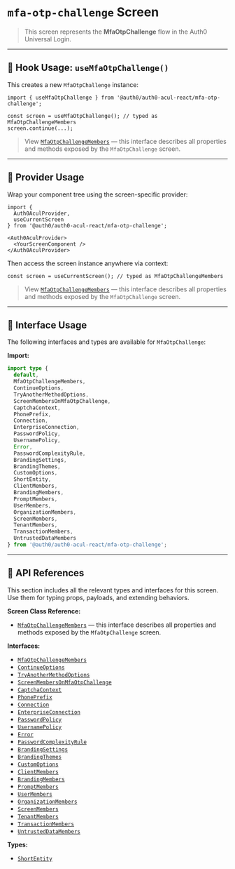 # `mfa-otp-challenge` Screen

> This screen represents the **MfaOtpChallenge** flow in the Auth0 Universal Login.

---

## 🔹 Hook Usage: `useMfaOtpChallenge()`

This creates a new `MfaOtpChallenge` instance:

```tsx
import { useMfaOtpChallenge } from '@auth0/auth0-acul-react/mfa-otp-challenge';

const screen = useMfaOtpChallenge(); // typed as MfaOtpChallengeMembers
screen.continue(...);
```

> View [`MfaOtpChallengeMembers`](https://auth0.github.io/universal-login/interfaces/Classes.MfaOtpChallengeMembers.html) — this interface describes all properties and methods exposed by the `MfaOtpChallenge` screen.

---

## 🔹 Provider Usage

Wrap your component tree using the screen-specific provider:

```tsx
import {
  Auth0AculProvider,
  useCurrentScreen
} from '@auth0/auth0-acul-react/mfa-otp-challenge';

<Auth0AculProvider>
  <YourScreenComponent />
</Auth0AculProvider>
```

Then access the screen instance anywhere via context:

```tsx
const screen = useCurrentScreen(); // typed as MfaOtpChallengeMembers
```

> View [`MfaOtpChallengeMembers`](https://auth0.github.io/universal-login/interfaces/Classes.MfaOtpChallengeMembers.html) — this interface describes all properties and methods exposed by the `MfaOtpChallenge` screen.

---

## 🔹 Interface Usage

The following interfaces and types are available for `MfaOtpChallenge`:

**Import:**

```ts
import type {
  default,
  MfaOtpChallengeMembers,
  ContinueOptions,
  TryAnotherMethodOptions,
  ScreenMembersOnMfaOtpChallenge,
  CaptchaContext,
  PhonePrefix,
  Connection,
  EnterpriseConnection,
  PasswordPolicy,
  UsernamePolicy,
  Error,
  PasswordComplexityRule,
  BrandingSettings,
  BrandingThemes,
  CustomOptions,
  ShortEntity,
  ClientMembers,
  BrandingMembers,
  PromptMembers,
  UserMembers,
  OrganizationMembers,
  ScreenMembers,
  TenantMembers,
  TransactionMembers,
  UntrustedDataMembers
} from '@auth0/auth0-acul-react/mfa-otp-challenge';
```

---

## 🔸 API References

This section includes all the relevant types and interfaces for this screen. Use them for typing props, payloads, and extending behaviors.

**Screen Class Reference:**  
- [`MfaOtpChallengeMembers`](https://auth0.github.io/universal-login/interfaces/Classes.MfaOtpChallengeMembers.html) — this interface describes all properties and methods exposed by the `MfaOtpChallenge` screen.

**Interfaces:**
- [`MfaOtpChallengeMembers`](https://auth0.github.io/universal-login/interfaces/Classes.MfaOtpChallengeMembers.html)
- [`ContinueOptions`](https://auth0.github.io/universal-login/interfaces/Classes.ContinueOptions.html)
- [`TryAnotherMethodOptions`](https://auth0.github.io/universal-login/interfaces/Classes.TryAnotherMethodOptions.html)
- [`ScreenMembersOnMfaOtpChallenge`](https://auth0.github.io/universal-login/interfaces/Classes.ScreenMembersOnMfaOtpChallenge.html)
- [`CaptchaContext`](https://auth0.github.io/universal-login/interfaces/Classes.CaptchaContext.html)
- [`PhonePrefix`](https://auth0.github.io/universal-login/interfaces/Classes.PhonePrefix.html)
- [`Connection`](https://auth0.github.io/universal-login/interfaces/Classes.Connection.html)
- [`EnterpriseConnection`](https://auth0.github.io/universal-login/interfaces/Classes.EnterpriseConnection.html)
- [`PasswordPolicy`](https://auth0.github.io/universal-login/interfaces/Classes.PasswordPolicy.html)
- [`UsernamePolicy`](https://auth0.github.io/universal-login/interfaces/Classes.UsernamePolicy.html)
- [`Error`](https://auth0.github.io/universal-login/interfaces/Classes.Error.html)
- [`PasswordComplexityRule`](https://auth0.github.io/universal-login/interfaces/Classes.PasswordComplexityRule.html)
- [`BrandingSettings`](https://auth0.github.io/universal-login/interfaces/Classes.BrandingSettings.html)
- [`BrandingThemes`](https://auth0.github.io/universal-login/interfaces/Classes.BrandingThemes.html)
- [`CustomOptions`](https://auth0.github.io/universal-login/interfaces/Classes.CustomOptions.html)
- [`ClientMembers`](https://auth0.github.io/universal-login/interfaces/Classes.ClientMembers.html)
- [`BrandingMembers`](https://auth0.github.io/universal-login/interfaces/Classes.BrandingMembers.html)
- [`PromptMembers`](https://auth0.github.io/universal-login/interfaces/Classes.PromptMembers.html)
- [`UserMembers`](https://auth0.github.io/universal-login/interfaces/Classes.UserMembers.html)
- [`OrganizationMembers`](https://auth0.github.io/universal-login/interfaces/Classes.OrganizationMembers.html)
- [`ScreenMembers`](https://auth0.github.io/universal-login/interfaces/Classes.ScreenMembers.html)
- [`TenantMembers`](https://auth0.github.io/universal-login/interfaces/Classes.TenantMembers.html)
- [`TransactionMembers`](https://auth0.github.io/universal-login/interfaces/Classes.TransactionMembers.html)
- [`UntrustedDataMembers`](https://auth0.github.io/universal-login/interfaces/Classes.UntrustedDataMembers.html)


**Types:**
- [`ShortEntity`](https://auth0.github.io/universal-login/types/Classes.ShortEntity.html)
